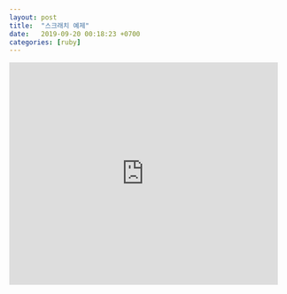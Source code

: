 ```yaml
---
layout: post
title:  "스크래치 예제"
date:   2019-09-20 00:18:23 +0700
categories: [ruby]
---
```



<iframe src="https://scratch.mit.edu/projects/289480213/embed" allowtransparency="true" width="485" height="402" frameborder="0" scrolling="no" allowfullscreen></iframe>